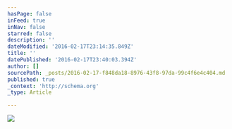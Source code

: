 ```yaml
---
hasPage: false
inFeed: true
inNav: false
starred: false
description: ''
dateModified: '2016-02-17T23:14:35.849Z'
title: ''
datePublished: '2016-02-17T23:40:03.394Z'
author: []
sourcePath: _posts/2016-02-17-f848da18-8976-43f8-97da-99c4f6e4c404.md
published: true
_context: 'http://schema.org'
_type: Article

---
```

![](https://the-grid-user-content.s3-us-west-2.amazonaws.com/1fbc5fa7-892b-45b7-afeb-2f31e1408d51.jpg)